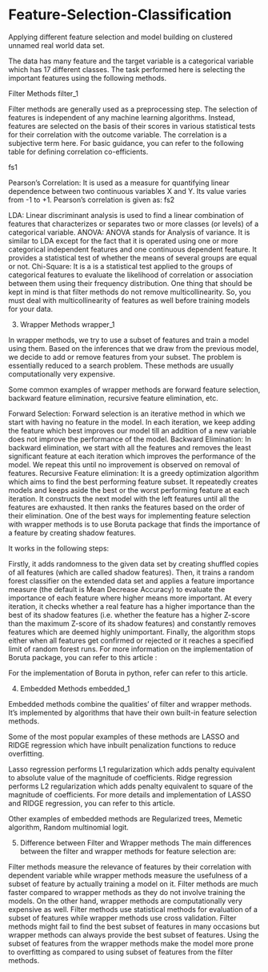 # Feature-Selection-Classification
Applying different feature selection and model building on clustered unnamed real world data set.

The data has many feature and the target variable is a categorical variable which has 17 different classes.
The task performed here is selecting the important features using the following methods.


Filter Methods
filter_1

Filter methods are generally used as a preprocessing step. The selection of features is independent of any machine learning algorithms. Instead, features are selected on the basis of their scores in various statistical tests for their correlation with the outcome variable. The correlation is a subjective term here. For basic guidance, you can refer to the following table for defining correlation co-efficients.

fs1

Pearson’s Correlation: It is used as a measure for quantifying linear dependence between two continuous variables X and Y. Its value varies from -1 to +1. Pearson’s correlation is given as:
fs2

LDA: Linear discriminant analysis is used to find a linear combination of features that characterizes or separates two or more classes (or levels) of a categorical variable.
ANOVA: ANOVA stands for Analysis of variance. It is similar to LDA except for the fact that it is operated using one or more categorical independent features and one continuous dependent feature. It provides a statistical test of whether the means of several groups are equal or not.
Chi-Square: It is a is a statistical test applied to the groups of categorical features to evaluate the likelihood of correlation or association between them using their frequency distribution.
One thing that should be kept in mind is that filter methods do not remove multicollinearity. So, you must deal with multicollinearity of features as well before training models for your data.

 

3. Wrapper Methods
wrapper_1

In wrapper methods, we try to use a subset of features and train a model using them. Based on the inferences that we draw from the previous model, we decide to add or remove features from your subset. The problem is essentially reduced to a search problem. These methods are usually computationally very expensive.

Some common examples of wrapper methods are forward feature selection, backward feature elimination, recursive feature elimination, etc.

Forward Selection: Forward selection is an iterative method in which we start with having no feature in the model. In each iteration, we keep adding the feature which best improves our model till an addition of a new variable does not improve the performance of the model.
Backward Elimination: In backward elimination, we start with all the features and removes the least significant feature at each iteration which improves the performance of the model. We repeat this until no improvement is observed on removal of features.
Recursive Feature elimination: It is a greedy optimization algorithm which aims to find the best performing feature subset. It repeatedly creates models and keeps aside the best or the worst performing feature at each iteration. It constructs the next model with the left features until all the features are exhausted. It then ranks the features based on the order of their elimination.
One of the best ways for implementing feature selection with wrapper methods is to use Boruta package that finds the importance of a feature by creating shadow features.

It works in the following steps:

Firstly, it adds randomness to the given data set by creating shuffled copies of all features (which are called shadow features).
Then, it trains a random forest classifier on the extended data set and applies a feature importance measure (the default is Mean Decrease Accuracy) to evaluate the importance of each feature where higher means more important.
At every iteration, it checks whether a real feature has a higher importance than the best of its shadow features (i.e. whether the feature has a higher Z-score than the maximum Z-score of its shadow features) and constantly removes features which are deemed highly unimportant.
Finally, the algorithm stops either when all features get confirmed or rejected or it reaches a specified limit of random forest runs.
For more information on the implementation of Boruta package, you can refer to this article :

For the implementation of Boruta in python, refer can refer to this article.

 

4. Embedded Methods
embedded_1

Embedded methods combine the qualities’ of filter and wrapper methods. It’s implemented by algorithms that have their own built-in feature selection methods.

Some of the most popular examples of these methods are LASSO and RIDGE regression which have inbuilt penalization functions to reduce overfitting.

Lasso regression performs L1 regularization which adds penalty equivalent to absolute value of the magnitude of coefficients.
Ridge regression performs L2 regularization which adds penalty equivalent to square of the magnitude of coefficients.
For more details and implementation of LASSO and RIDGE regression, you can refer to this article.

Other examples of embedded methods are Regularized trees, Memetic algorithm, Random multinomial logit.

5. Difference between Filter and Wrapper methods
The main differences between the filter and wrapper methods for feature selection are:

Filter methods measure the relevance of features by their correlation with dependent variable while wrapper methods measure the usefulness of a subset of feature by actually training a model on it.
Filter methods are much faster compared to wrapper methods as they do not involve training the models. On the other hand, wrapper methods are computationally very expensive as well.
Filter methods use statistical methods for evaluation of a subset of features while wrapper methods use cross validation.
Filter methods might fail to find the best subset of features in many occasions but wrapper methods can always provide the best subset of features.
Using the subset of features from the wrapper methods make the model more prone to overfitting as compared to using subset of features from the filter methods.
